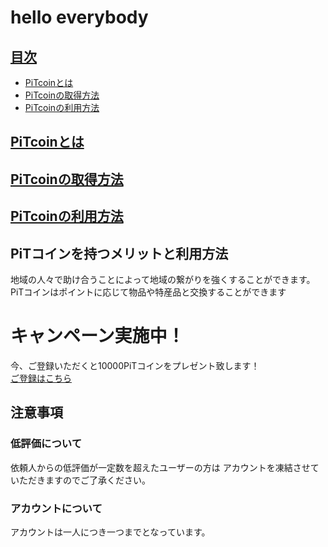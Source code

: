 # hello everybody
## <a href="#index">目次</a>
* [PiTcoinとは](#anchor1)
* [PiTcoinの取得方法](#anchor2)
* [PiTcoinの利用方法](#anchor3)
<a id="#anchor1"></a>

## <a href="#anchor1">PiTcoinとは</a> 

<a id="anchor2"></a>

## <a href="#anchor1">PiTcoinの取得方法</a>  

<a id="anchor3"></a>

## <a href="#anchor2">PiTcoinの利用方法</a>

## PiTコインを持つメリットと利用方法
地域の人々で助け合うことによって地域の繋がりを強くすることができます。<br>
PiTコインはポイントに応じて物品や特産品と交換することができます

# キャンペーン実施中！
今、ご登録いただくと10000PiTコインをプレゼント致します！<br>
[ご登録はこちら]()

## 注意事項
### 低評価について
依頼人からの低評価が一定数を超えたユーザーの方は
アカウントを凍結させていただきますのでご了承ください。
### アカウントについて
アカウントは一人につき一つまでとなっています。
